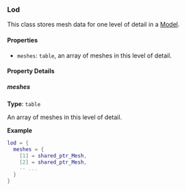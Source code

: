 ### Lod

This class stores mesh data for one level of detail in a [Model](Model.md).

#### Properties

* `meshes`: `table`, an array of meshes in this level of detail.

#### Property Details

##### meshes

**Type**: `table`

An array of meshes in this level of detail.

**Example**

```lua
lod = {
  meshes = {
    [1] = shared_ptr_Mesh,
    [2] = shared_ptr_Mesh,
    -- ...
  }
}
```